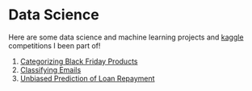 # Data Science 

Here are some data science and machine learning projects and [kaggle](https://www.kaggle.com/bizwhitney/competitions) competitions I been part of! <br />

1. [Categorizing Black Friday Products](https://github.com/biz-whitney/DataScience-/tree/master/blackfriday) <br />
2. [Classifying Emails](https://github.com/biz-whitney/DataScience-/tree/master/classifyemails) <br />
3. [Unbiased Prediction of Loan Repayment](https://github.com/biz-whitney/DataScience-/tree/master/loanpayment)